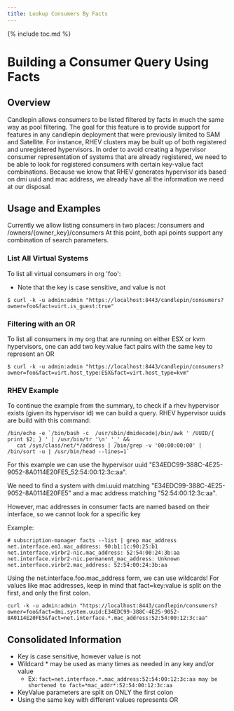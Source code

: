 ```yaml
---
title: Lookup Consumers By Facts
---
```

{% include toc.md %}

# Building a Consumer Query Using Facts

## Overview
Candlepin allows consumers to be listed filtered by facts in much the same way as pool filtering.
The goal for this feature is to provide support for features in any candlepin deployment that were previously limited to SAM and Satellite.
For instance, RHEV clusters may be built up of both registered and unregistered hypervisors.
In order to avoid creating a hypervisor consumer representation of systems that are already registered, we need to be able to look for registered consumers with certain key-value fact combinations.
Because we know that RHEV generates hypervisor ids based on dmi uuid and mac address, we already have all the information we need at our disposal.

## Usage and Examples
Currently we allow listing consumers in two places:
/consumers
and
/owners/{owner_key}/consumers
At this point, both api points support any combination of search parameters.

### List All Virtual Systems
To list all virtual consumers in org 'foo':

* Note that the key is case sensitive, and value is not

```console
$ curl -k -u admin:admin "https://localhost:8443/candlepin/consumers?owner=foo&fact=virt.is_guest:true"
```

### Filtering with an OR
To list all consumers in my org that are running on either ESX or kvm hypervisors, one can add two key:value fact pairs with the same key to represent an OR 

```console
$ curl -k -u admin:admin "https://localhost:8443/candlepin/consumers?owner=foo&fact=virt.host_type:ESX&fact=virt.host_type=kvm"
```

### RHEV Example
To continue the example from the summary, to check if a rhev hypervisor exists (given its hypervisor id) we can build a query.
RHEV hypervisor uuids are build with this command:

```console
/bin/echo -e `/bin/bash -c  /usr/sbin/dmidecode|/bin/awk ' /UUID/{ print $2; } ' | /usr/bin/tr '\n' '_' && 
   cat /sys/class/net/*/address | /bin/grep -v '00:00:00:00' | /bin/sort -u | /usr/bin/head --lines=1`
```

For this example we can use the hypervisor uuid "E34EDC99-388C-4E25-9052-8A0114E20FE5_52:54:00:12:3c:aa".

We need to find a system with dmi.uuid matching "E34EDC99-388C-4E25-9052-8A0114E20FE5" and a mac address matching "52:54:00:12:3c:aa".

However, mac addresses in consumer facts are named based on their interface, so we cannot look for a specific key

Example:

```console
# subscription-manager facts --list | grep mac_address
net.interface.em1.mac_address: 90:b1:1c:90:25:b1
net.interface.virbr2-nic.mac_address: 52:54:00:24:3b:aa
net.interface.virbr2-nic.permanent_mac_address: Unknown
net.interface.virbr2.mac_address: 52:54:00:24:3b:aa
```

Using the net.interface.foo.mac_address form, we can use wildcards!
For values like mac addresses, keep in mind that fact=key:value is split on the first, and only the first colon.

```console
curl -k -u admin:admin "https://localhost:8443/candlepin/consumers?owner=foo&fact=dmi.system.uuid:E34EDC99-388C-4E25-9052-8A0114E20FE5&fact=net.interface.*.mac_address:52:54:00:12:3c:aa"
```

## Consolidated Information

* Key is case sensitive, however value is not
* Wildcard \* may be used as many times as needed in any key and/or value
  * Ex: ```fact=net.interface.*.mac_address:52:54:00:12:3c:aa may be shortened to fact=*mac_addr*:52:54:00:12:3c:aa```
* KeyValue parameters are split on ONLY the first colon
* Using the same key with different values represents OR
